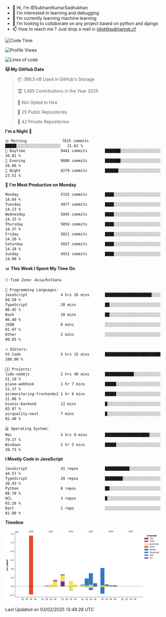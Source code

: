 - 👋 Hi, I’m @SubhamKumarSadhukhan
- 👀 I’m interested in learning and debugging
- 🌱 I’m currently learning machine learning
- 💞️ I’m looking to collaborate on any project based on python and django
- 📫 How to reach me ?
      Just drop a mail in idiot@subhamsk.cf

<!---
SubhamKumarSadhukhan/SubhamKumarSadhukhan is a ✨ special ✨ repository because its `README.md` (this file) appears on your GitHub profile.
You can click the Preview link to take a look at your changes.
--->


<!--START_SECTION:waka-->
![Code Time](http://img.shields.io/badge/Code%20Time-2%2C736%20hrs%2022%20mins-blue)

![Profile Views](http://img.shields.io/badge/Profile%20Views-0-blue)

![Lines of code](https://img.shields.io/badge/From%20Hello%20World%20I%27ve%20Written-2.8%20million%20lines%20of%20code-blue)

**🐱 My GitHub Data** 

> 📦 386.5 kB Used in GitHub's Storage 
 > 
> 🏆 1,485 Contributions in the Year 2025
 > 
> 🚫 Not Opted to Hire
 > 
> 📜 25 Public Repositories 
 > 
> 🔑 42 Private Repositories 
 > 
**I'm a Night 🦉** 

```text
🌞 Morning                7615 commits        █████░░░░░░░░░░░░░░░░░░░░   21.62 % 
🌆 Daytime                9441 commits        ███████░░░░░░░░░░░░░░░░░░   26.81 % 
🌃 Evening                9880 commits        ███████░░░░░░░░░░░░░░░░░░   28.06 % 
🌙 Night                  8279 commits        ██████░░░░░░░░░░░░░░░░░░░   23.51 % 
```
📅 **I'm Most Productive on Monday** 

```text
Monday                   5155 commits        ████░░░░░░░░░░░░░░░░░░░░░   14.64 % 
Tuesday                  4977 commits        ████░░░░░░░░░░░░░░░░░░░░░   14.13 % 
Wednesday                5045 commits        ████░░░░░░░░░░░░░░░░░░░░░   14.33 % 
Thursday                 5059 commits        ████░░░░░░░░░░░░░░░░░░░░░   14.37 % 
Friday                   5021 commits        ████░░░░░░░░░░░░░░░░░░░░░   14.26 % 
Saturday                 5027 commits        ████░░░░░░░░░░░░░░░░░░░░░   14.28 % 
Sunday                   4931 commits        ████░░░░░░░░░░░░░░░░░░░░░   14.00 % 
```


📊 **This Week I Spent My Time On** 

```text
🕑︎ Time Zone: Asia/Kolkata

💬 Programming Languages: 
JavaScript               4 hrs 26 mins       █████████████████████░░░░   84.50 % 
TypeScript               20 mins             ██░░░░░░░░░░░░░░░░░░░░░░░   06.45 % 
Bash                     20 mins             ██░░░░░░░░░░░░░░░░░░░░░░░   06.40 % 
JSON                     6 mins              ░░░░░░░░░░░░░░░░░░░░░░░░░   01.97 % 
Other                    2 mins              ░░░░░░░░░░░░░░░░░░░░░░░░░   00.65 % 

🔥 Editors: 
VS Code                  5 hrs 15 mins       █████████████████████████   100.00 % 

🐱‍💻 Projects: 
ludo-nodejs              2 hrs 40 mins       █████████████░░░░░░░░░░░░   51.10 % 
plane-webhook            1 hr 7 mins         █████░░░░░░░░░░░░░░░░░░░░   21.37 % 
airmonitoring-frontendv2 1 hr 6 mins         █████░░░░░░░░░░░░░░░░░░░░   21.08 % 
bionic-backend           12 mins             █░░░░░░░░░░░░░░░░░░░░░░░░   03.97 % 
airquality-nest          7 mins              █░░░░░░░░░░░░░░░░░░░░░░░░   02.48 % 

💻 Operating System: 
Mac                      4 hrs 9 mins        ████████████████████░░░░░   79.27 % 
Windows                  1 hr 5 mins         █████░░░░░░░░░░░░░░░░░░░░   20.73 % 
```

**I Mostly Code in JavaScript** 

```text
JavaScript               41 repos            ███████████░░░░░░░░░░░░░░   44.57 % 
TypeScript               28 repos            ████████░░░░░░░░░░░░░░░░░   30.43 % 
Python                   8 repos             ██░░░░░░░░░░░░░░░░░░░░░░░   08.70 % 
HCL                      3 repos             █░░░░░░░░░░░░░░░░░░░░░░░░   03.26 % 
Dart                     1 repo              ░░░░░░░░░░░░░░░░░░░░░░░░░   01.09 % 
```



**Timeline**

![Lines of Code chart](https://raw.githubusercontent.com/SubhamKumarSadhukhan/SubhamKumarSadhukhan/main/assets/bar_graph.png)


 Last Updated on 03/02/2025 13:48:28 UTC
<!--END_SECTION:waka-->
